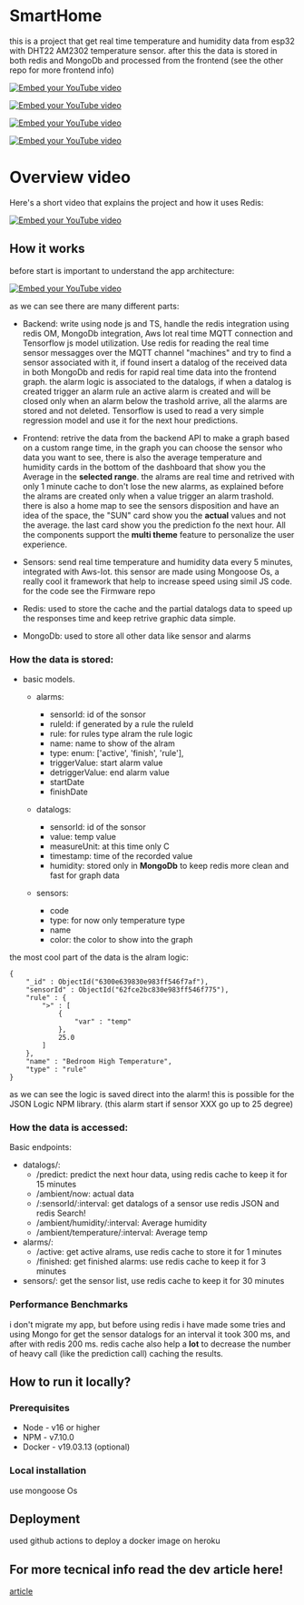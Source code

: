# SmartHome

this is a project that get real time temperature and humidity data from esp32 with DHT22 AM2302 temperature sensor. after this the data
is stored in both redis and MongoDb and processed from the frontend (see the other repo for more frontend info)

[![Embed your YouTube video](./assets/baseGraph.gif)](./assets/baseGraph.gif)

[![Embed your YouTube video](./assets/customColor.gif)](./assets/customColor.gif)

[![Embed your YouTube video](./assets/map.png)](./assets/map.png)

[![Embed your YouTube video](./assets/footer.png)](./assets/footer.png)

# Overview video

Here's a short video that explains the project and how it uses Redis:

[![Embed your YouTube video](./assets/map.png)](https://www.youtube.com/watch?v=0IFBh0KPuxA)

## How it works
before start is important to understand the app architecture:

[![Embed your YouTube video](./assets/architecture.png)](./assets/architecture.png)

as we can see there are many different parts:
* Backend: write using node js and TS, handle the redis integration using redis OM, MongoDb integration, Aws Iot real time MQTT connection
and Tensorflow js model utilization. Use redis for reading the real time sensor messagges over the MQTT channel "machines" and try to find a sensor associated with it,
if found insert a datalog of the received data in both MongoDb and redis for rapid real time data into the frontend graph.
the alarm logic is associated to the datalogs, if when a datalog is created trigger an alarm rule an active alarm is created and will be closed only when an alarm below the trashold arrive, all the alarms are stored and not deleted.
Tensorflow is used to read a very simple regression model and use it for the next hour predictions.

* Frontend: retrive the data from the backend API to make a graph based on a custom range time, in the graph you can choose the sensor who data you want to see,
there is also the average temperature and humidity cards in the bottom of the dashboard that show you the Average in the **selected range**. 
the alrams are real time and retrived with only 1 minute cache to don't lose the new alarms, as explained before the alrams are created only when a value trigger an alarm trashold.
there is also a home map to see the sensors disposition and have an idea of the space, the "SUN" card show you the **actual** values and not the average.
the last card show you the prediction fo the next hour.
All the components support the **multi theme** feature to personalize the user experience.

* Sensors: send real time temperature and humidity data every 5 minutes, integrated with Aws-Iot. this sensor are made using Mongoose Os, a really cool it framework that help to increase speed using simil JS code. for the code see the Firmware repo

* Redis: used to store the cache and the partial datalogs data to speed up the responses time and keep retrive graphic data simple.

* MongoDb: used to store all other data like sensor and alarms

### How the data is stored:

* basic models.
    * alarms:
        * sensorId: id of the sonsor
        * ruleId: if generated by a rule the ruleId
        * rule: for rules type alram the rule logic
        * name: name to show of the alram
        * type:  enum: ['active', 'finish', 'rule'],
        * triggerValue: start alarm value
        * detriggerValue: end alarm value
        * startDate
        * finishDate
        
    * datalogs:
        * sensorId: id of the sonsor
        * value: temp value
        * measureUnit: at this time only C
        * timestamp: time of the recorded value
        * humidity: stored only in **MongoDb** to keep redis more clean and fast for graph data
        
    * sensors:
        * code
        * type: for now only temperature type
        * name
        * color: the color to show into the graph

the most cool part of the data is the alram logic:
```
{
    "_id" : ObjectId("6300e639830e983ff546f7af"),
    "sensorId" : ObjectId("62fce2bc830e983ff546f775"),
    "rule" : {
        ">" : [
            {
                "var" : "temp"
            },
            25.0
        ]
    },
    "name" : "Bedroom High Temperature",
    "type" : "rule"
}
```

as we can see the logic is saved direct into the alarm! this is possible for the JSON Logic NPM library. (this alarm start if sensor XXX go up to 25 degree)

### How the data is accessed:

Basic endpoints: 
* datalogs/: 
    - /predict: predict the next hour data, using redis cache to keep it for 15 minutes
    - /ambient/now: actual data
    - /:sensorId/:interval: get datalogs of a sensor use redis JSON and redis Search!
    - /ambient/humidity/:interval: Average humidity
    - /ambient/temperature/:interval: Average temp
* alarms/:
    - /active: get active alrams, use redis cache to store it for 1 minutes
    - /finished: get finished alarms: use redis cache to keep it for 3 minutes
* sensors/: get the sensor list, use redis cache to keep it for 30 minutes

### Performance Benchmarks

i don't migrate my app, but before using redis i have made some tries and using Mongo for get the sensor datalogs for an interval it took 300 ms,
and after with redis 200 ms. redis cache also help a **lot** to decrease the number of heavy call (like the prediction call) caching the results.

## How to run it locally?

### Prerequisites

- Node - v16 or higher
- NPM - v7.10.0
- Docker - v19.03.13 (optional)

### Local installation

use mongoose Os

## Deployment

used github actions to deploy a docker image on heroku

## For more tecnical info read the dev article here!

[article](https://dev.to/marcobertelli/smarthome-your-home-data-in-real-time-2jjd)

